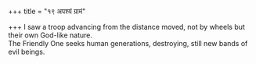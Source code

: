 +++
title = "१९ अपश्यं ग्रामं"

+++
I saw a troop advancing from the distance moved, not by wheels but their own God-like nature.  
     The Friendly One seeks human generations, destroying, still new bands of evil beings.